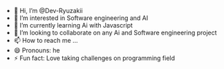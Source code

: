 - 👋 Hi, I’m @Dev-Ryuzakii
- 👀 I’m interested in Software engineering and AI
- 🌱 I’m currently learning Ai with Javascript 
- 💞️ I’m looking to collaborate on any Ai and Software engineering project
- 📫 How to reach me ...
- 😄 Pronouns: he
- ⚡ Fun fact: Love taking challenges on programming field 

<!---
Dev-Ryuzakii/Dev-Ryuzakii is a ✨ special ✨ repository because its `README.md` (this file) appears on your GitHub profile.
You can click the Preview link to take a look at your changes.
--->

